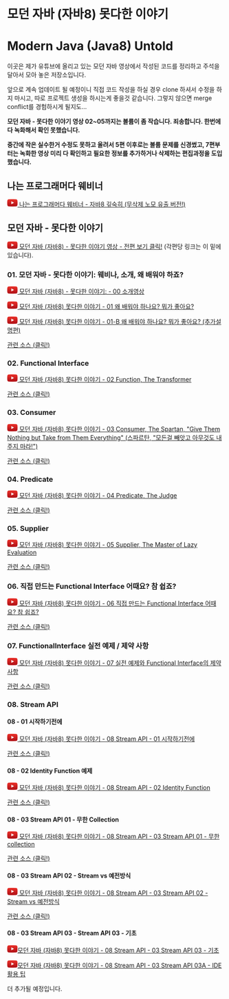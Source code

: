 # 모던 자바 (자바8) 못다한 이야기
# Modern Java (Java8) Untold

이곳은 제가 유튜브에 올리고 있는 모던 자바 영상에서 작성된 코드를
정리하고 주석을 달아서 모아 놓은 저장소입니다.

앞으로 계속 업데이트 될 예정이니 직접 코드 작성을 하실 경우
clone 하셔서 수정을 하지 마시고, 따로 프로젝트 생성을 하시는게 좋을것 같습니다.
그렇지 않으면 merge conflict를 경험하시게 될지도...

**모던 자바 - 못다한 이야기 영상 02~05까지는 볼륨이 좀 작습니다. 죄송합니다. 한번에 다 녹화해서 확인 못했습니다.**

**중간에 작은 실수한거 수정도 못하고 올려서 5편 이후로는 볼륨 문제를 신경썼고, 7편부터는 녹화한 영상 미리 다 확인하고
필요한 정보를 추가하거나 삭제하는 편집과정을 도입했습니다.**

## 나는 프로그래머다 웨비너
<a href="https://youtu.be/lIEKOe0bh0M" target="_blank"><img src="YouTube-social-icon_red_24px.png" /> 나는 프로그래머다 웨비너 - 자바8 깊숙히 (무삭제 노모 유출 버전!)</a>


## 모던 자바 - 못다한 이야기

<a href="https://goo.gl/3XjAVf" target="_blank"><img src="YouTube-social-icon_red_24px.png" /> 모던 자바 (자바8) - 못다한 이야기 영상 - 전편 보기 클릭!</a>
(각편당 링크는 이 밑에 있습니다).

### 01. 모던 자바 - 못다한 이야기: 웨비나, 소개, 왜 배워야 하죠?

<a href="https://youtu.be/mu9XfJofm8U" target="_blank"><img src="YouTube-social-icon_red_24px.png" alt="Youtube: 모던 자바 (자바8) - 못다한 이야기: - 00 소개영상" /> 모던 자바 (자바8) - 못다한 이야기: - 00 소개영상</a>

<a href="https://youtu.be/bCatYAGpg-A" target="_blank"><img src="YouTube-social-icon_red_24px.png" alt="Youtube: 모던 자바 (자바8) - 못다한 이야기: - 01 왜 배워야 하나요? 뭐가 좋아요?" /> 모던 자바 (자바8) 못다한 이야기 - 01 왜 배워야 하나요? 뭐가 좋아요?</a>

<a href="https://youtu.be/26dkbH2Dq8U" target="_blank"><img src="YouTube-social-icon_red_24px.png" alt="Youtube: 모던 자바 (자바8) - 못다한 이야기: - 01-B 왜 배워야 하나요? 뭐가 좋아요? (추가설명편)" /> 모던 자바 (자바8) 못다한 이야기 - 01-B 왜 배워야 하나요? 뭐가 좋아요? (추가설명편)</a>

<a href="https://github.com/Kevin-Lee/modern-java-untold/tree/master/src/main/java/cc/kevinlee/modernjava/e01" target="_blank">관련 소스 (클릭!)</a>


### 02. Functional Interface
<a href="https://youtu.be/Ql9car-IjR0" target="_blank"><img src="YouTube-social-icon_red_24px.png" alt="Youtube: 모던 자바 (자바8) - 못다한 이야기: - 02 Function, The Transformer" /> 모던 자바 (자바8) 못다한 이야기 - 02 Function, The Transformer</a>

<a href="https://github.com/Kevin-Lee/modern-java-untold/tree/master/src/main/java/cc/kevinlee/modernjava/e02_function" target="_blank">관련 소스 (클릭!)</a>


### 03. Consumer
<a href="https://youtu.be/KoFvKTjBNds" target="_blank"><img src="YouTube-social-icon_red_24px.png" alt="Youtube: 모던 자바 (자바8) - 못다한 이야기: - 03 Consumer, The Spartan" /> 모던 자바 (자바8) 못다한 이야기 - 03 Consumer, The Spartan, "Give Them Nothing but Take from Them Everything" (스파르탄, "모든걸 빼앗고 아무것도 내주지 마라!")</a>

<a href="https://github.com/Kevin-Lee/modern-java-untold/tree/master/src/main/java/cc/kevinlee/modernjava/e03_consumer" target="_blank">관련 소스 (클릭!)</a>


### 04. Predicate
<a href="https://youtu.be/qzUwveRjiEg" target="_blank"><img src="YouTube-social-icon_red_24px.png" alt="Youtube: 모던 자바 (자바8) - 못다한 이야기: - 04 Predicate, The Judge" /> 모던 자바 (자바8) 못다한 이야기 - 04 Predicate, The Judge</a>

<a href="https://github.com/Kevin-Lee/modern-java-untold/tree/master/src/main/java/cc/kevinlee/modernjava/e04_predicate" target="_blank">관련 소스 (클릭!)</a>


### 05. Supplier
<a href="https://youtu.be/7e7FCMFrwcg" target="_blank"><img src="YouTube-social-icon_red_24px.png" alt="Youtube: 모던 자바 (자바8) - 못다한 이야기: - 05 Supplier, The Master of Lazy Evaluation" /> 모던 자바 (자바8) 못다한 이야기 - 05 Supplier, The Master of Lazy Evaluation</a>

<a href="https://github.com/Kevin-Lee/modern-java-untold/tree/master/src/main/java/cc/kevinlee/modernjava/e05_supplier" target="_blank">관련 소스 (클릭!)</a>


### 06. 직접 만드는 Functional Interface 어때요? 참 쉽죠?
<a href="https://youtu.be/Duvm8pgjYGo" target="_blank"><img src="YouTube-social-icon_red_24px.png" alt="Youtube: 모던 자바 (자바8) - 못다한 이야기: - 06 직접 만드는 Functional Interface 어때요? 참 쉽죠?" /> 모던 자바 (자바8) 못다한 이야기 - 06 직접 만드는 Functional Interface 어때요? 참 쉽죠?</a>

<a href="https://github.com/Kevin-Lee/modern-java-untold/tree/master/src/main/java/cc/kevinlee/modernjava/e06_custom_functionalinterface" target="_blank">관련 소스 (클릭!)</a>


### 07. FunctionalInterface 실전 예제 / 제약 사항
<a href="https://youtu.be/WQXXrHhLH-M" target="_blank"><img src="YouTube-social-icon_red_24px.png" alt="Youtube: 모던 자바 (자바8) - 못다한 이야기: - 07 실전 예제와 Functional Interface의 제약 사항" /> 모던 자바 (자바8) 못다한 이야기 - 07 실전 예제와 Functional Interface의 제약 사항</a>

<a href="https://github.com/Kevin-Lee/modern-java-untold/tree/master/src/main/java/cc/kevinlee/modernjava/e07_functionalinterface_examples" target="_blank">관련 소스 (클릭!)</a>


### 08. Stream API
#### 08 - 01 시작하기전에
<a href="https://youtu.be/nH5svoXpHQk" target="_blank"><img src="YouTube-social-icon_red_24px.png" alt="Youtube: 모던 자바 (자바8) - 못다한 이야기: - 08 Stream API - 01 시작하기전에" /> 모던 자바 (자바8) 못다한 이야기 - 08 Stream API - 01 시작하기전에</a>

<a href="https://github.com/Kevin-Lee/modern-java-untold/tree/master/src/main/java/cc/kevinlee/modernjava/e08_01_stream_prelude" target="_blank">관련 소스 (클릭!)</a>


#### 08 - 02 Identity Function 예제
<a href="https://youtu.be/PZVBTQph-5I" target="_blank"><img src="YouTube-social-icon_red_24px.png" alt="Youtube: 모던 자바 (자바8) - 못다한 이야기: - 08 Stream API - 02 Identity Function" /> 모던 자바 (자바8) 못다한 이야기 - 08 Stream API - 02 Identity Function</a>

<a href="https://github.com/Kevin-Lee/modern-java-untold/tree/master/src/main/java/cc/kevinlee/modernjava/e08_02_identity" target="_blank">관련 소스 (클릭!)</a>


#### 08 - 03 Stream API 01 - 무한 Collection
<a href="https://youtu.be/oaKTK58qI30" targe="_blank"><img src="YouTube-social-icon_red_24px.png" alt="Youtube: 모던 자바 (자바8) - 못다한 이야기: - 08 Stream API - 03 Stream API 01 - 무한 collection" /> 모던 자바 (자바8) 못다한 이야기 - 08 Stream API - 03 Stream API 01 - 무한 collection</a>

<a href="https://github.com/Kevin-Lee/modern-java-untold/tree/master/src/main/java/cc/kevinlee/modernjava/e08_03_stream_01" target="_blank">관련 소스 (클릭!)</a>


#### 08 - 03 Stream API 02 - Stream vs 예전방식
<a href="https://youtu.be/fGpZFwxRvCA" targe="_blank"><img src="YouTube-social-icon_red_24px.png" alt="Youtube: 모던 자바 (자바8) - 못다한 이야기: - 08 Stream API - 03 Stream API 02 - Stream vs 예전방식" /> 모던 자바 (자바8) 못다한 이야기 - 08 Stream API - 03 Stream API 02 - Stream vs 예전방식</a>

<a href="https://github.com/Kevin-Lee/modern-java-untold/tree/master/src/main/java/cc/kevinlee/modernjava/e08_03_stream_02" target="_blank">관련 소스 (클릭!)</a>


#### 08 - 03 Stream API 03 - Stream API 03 - 기초
<a href="https://youtu.be/KO0HWQ0vNRg" targe="_blank"><img src="YouTube-social-icon_red_24px.png" alt="Youtube: 모던 자바 (자바8) 못다한 이야기 - 08 Stream API - 03 Stream API 03 - 기초" />모던 자바 (자바8) 못다한 이야기 - 08 Stream API - 03 Stream API 03 - 기초</a>

<a href="https://youtu.be/KtS6Hd_RuLQ" targe="_blank"><img src="YouTube-social-icon_red_24px.png" alt="Youtube: 모던 자바 (자바8) 못다한 이야기 - 08 Stream API - 03 Stream API 03A - IDE 활용 팁" />모던 자바 (자바8) 못다한 이야기 - 08 Stream API - 03 Stream API 03A - IDE 활용 팁</a>

더 추가될 예정입니다.
